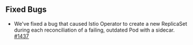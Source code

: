 ## Fixed Bugs

- We've fixed a bug that caused Istio Operator to create a new ReplicaSet during each reconciliation of a failing, outdated Pod with a sidecar. [#1437](https://github.com/kyma-project/istio/pull/1437)
